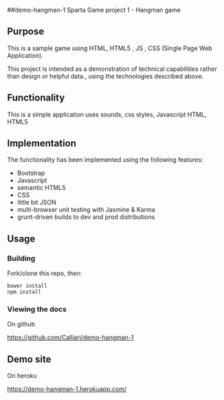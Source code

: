 ##demo-hangman-1
Sparta Game project 1 - Hangman game


## Purpose

This is a sample game using HTML, HTML5 , JS , CSS (Single Page Web Application).

This project is intended as a demonstration of technical capabilities rather than design or helpful data., using the technologies described above.


## Functionality

This is a simple application uses sounds, css styles, Javascript HTML, HTML5

## Implementation

The functionality has been implemented using the following features:

* Bootstrap
* Javascript
* semantic HTML5
* CSS
* little bit JSON
* multi-browser unit testing with Jasmine & Karma
* grunt-driven builds to dev and prod distributions

## Usage

### Building

Fork/clone this repo, then:
```
bower install
npm install

```


### Viewing the docs

On github

https://github.com/Calliari/demo-hangman-1


## Demo site

On heroku

https://demo-hangman-1.herokuapp.com/
